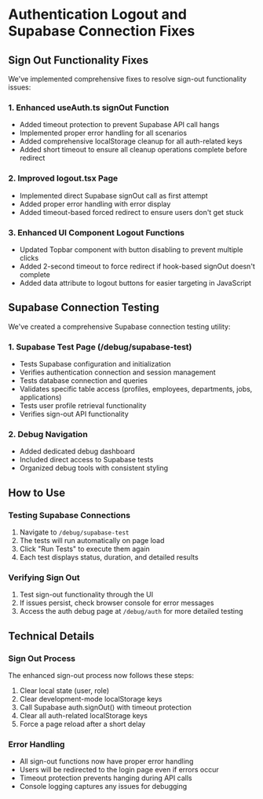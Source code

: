 # Authentication Logout and Supabase Connection Fixes

## Sign Out Functionality Fixes

We've implemented comprehensive fixes to resolve sign-out functionality issues:

### 1. Enhanced useAuth.ts signOut Function
- Added timeout protection to prevent Supabase API call hangs
- Implemented proper error handling for all scenarios
- Added comprehensive localStorage cleanup for all auth-related keys
- Added short timeout to ensure all cleanup operations complete before redirect

### 2. Improved logout.tsx Page
- Implemented direct Supabase signOut call as first attempt
- Added proper error handling with error display
- Added timeout-based forced redirect to ensure users don't get stuck

### 3. Enhanced UI Component Logout Functions
- Updated Topbar component with button disabling to prevent multiple clicks
- Added 2-second timeout to force redirect if hook-based signOut doesn't complete
- Added data attribute to logout buttons for easier targeting in JavaScript

## Supabase Connection Testing

We've created a comprehensive Supabase connection testing utility:

### 1. Supabase Test Page (/debug/supabase-test)
- Tests Supabase configuration and initialization
- Verifies authentication connection and session management
- Tests database connection and queries
- Validates specific table access (profiles, employees, departments, jobs, applications)
- Tests user profile retrieval functionality
- Verifies sign-out API functionality

### 2. Debug Navigation
- Added dedicated debug dashboard
- Included direct access to Supabase tests
- Organized debug tools with consistent styling

## How to Use

### Testing Supabase Connections
1. Navigate to `/debug/supabase-test`
2. The tests will run automatically on page load
3. Click "Run Tests" to execute them again
4. Each test displays status, duration, and detailed results

### Verifying Sign Out
1. Test sign-out functionality through the UI
2. If issues persist, check browser console for error messages
3. Access the auth debug page at `/debug/auth` for more detailed testing

## Technical Details

### Sign Out Process
The enhanced sign-out process now follows these steps:
1. Clear local state (user, role)
2. Clear development-mode localStorage keys
3. Call Supabase auth.signOut() with timeout protection
4. Clear all auth-related localStorage keys
5. Force a page reload after a short delay

### Error Handling
- All sign-out functions now have proper error handling
- Users will be redirected to the login page even if errors occur
- Timeout protection prevents hanging during API calls
- Console logging captures any issues for debugging 